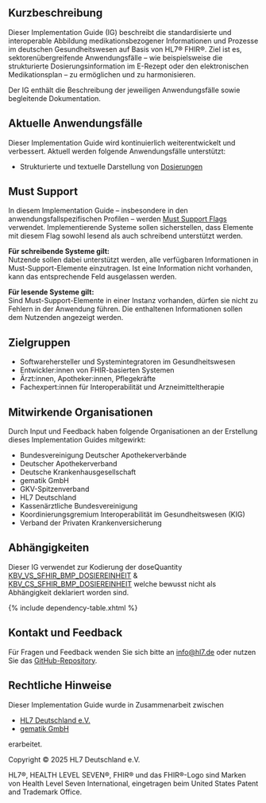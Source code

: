 ## Kurzbeschreibung

Dieser Implementation Guide (IG) beschreibt die standardisierte und interoperable Abbildung medikationsbezogener Informationen und Prozesse im deutschen Gesundheitswesen auf Basis von HL7® FHIR®. Ziel ist es, sektorenübergreifende Anwendungsfälle – wie beispielsweise die strukturierte Dosierungsinformation im E-Rezept oder den elektronischen Medikationsplan – zu ermöglichen und zu harmonisieren.

Der IG enthält die Beschreibung der jeweiligen Anwendungsfälle sowie begleitende Dokumentation.

## Aktuelle Anwendungsfälle

Dieser Implementation Guide wird kontinuierlich weiterentwickelt und verbessert. Aktuell werden folgende Anwendungsfälle unterstützt:

- Strukturierte und textuelle Darstellung von [Dosierungen](./dosage-index.html)

## Must Support

In diesem Implementation Guide – insbesondere in den anwendungsfallspezifischen Profilen – werden [Must Support Flags](https://www.hl7.org/fhir/profiling.html#mustsupport) verwendet. Implementierende Systeme sollen sicherstellen, dass Elemente mit diesem Flag sowohl lesend als auch schreibend unterstützt werden.

**Für schreibende Systeme gilt:**  
Nutzende sollen dabei unterstützt werden, alle verfügbaren Informationen in Must-Support-Elemente einzutragen. Ist eine Information nicht vorhanden, kann das entsprechende Feld ausgelassen werden.

**Für lesende Systeme gilt:**  
Sind Must-Support-Elemente in einer Instanz vorhanden, dürfen sie nicht zu Fehlern in der Anwendung führen. Die enthaltenen Informationen sollen dem Nutzenden angezeigt werden.

## Zielgruppen

- Softwarehersteller und Systemintegratoren im Gesundheitswesen
- Entwickler:innen von FHIR-basierten Systemen
- Ärzt:innen, Apotheker:innen, Pflegekräfte
- Fachexpert:innen für Interoperabilität und Arzneimitteltherapie

## Mitwirkende Organisationen

Durch Input und Feedback haben folgende Organisationen an der Erstellung dieses Implementation Guides mitgewirkt:

- Bundesvereinigung Deutscher Apothekerverbände  
- Deutscher Apothekerverband  
- Deutsche Krankenhausgesellschaft  
- gematik GmbH  
- GKV-Spitzenverband  
- HL7 Deutschland  
- Kassenärztliche Bundesvereinigung  
- Koordinierungsgremium Interoperabilität im Gesundheitswesen (KIG)  
- Verband der Privaten Krankenversicherung  

## Abhängigkeiten

Dieser IG verwendet zur Kodierung der doseQuantity [KBV_VS_SFHIR_BMP_DOSIEREINHEIT](https://fhir.kbv.de/ValueSet/KBV_VS_SFHIR_BMP_DOSIEREINHEIT) & [KBV_CS_SFHIR_BMP_DOSIEREINHEIT](https://fhir.kbv.de/CodeSystem/KBV_CS_SFHIR_BMP_DOSIEREINHEIT) welche bewusst nicht als Abhängigkeit deklariert worden sind.

{% include dependency-table.xhtml %}

## Kontakt und Feedback

Für Fragen und Feedback wenden Sie sich bitte an [info@hl7.de](mailto:info@hl7.de) oder nutzen Sie das [GitHub-Repository](https://github.com/hl7germany/medication-ig-de-r4/issues).

## Rechtliche Hinweise

Dieser Implementation Guide wurde in Zusammenarbeit zwischen   
- [HL7 Deutschland e.V.](https://hl7.de/)  
- [gematik GmbH](https://www.gematik.de/)  

erarbeitet.

Copyright © 2025 HL7 Deutschland e.V.

HL7®, HEALTH LEVEL SEVEN®, FHIR® und das FHIR®-Logo sind Marken von Health Level Seven International, eingetragen beim United States Patent and Trademark Office.
